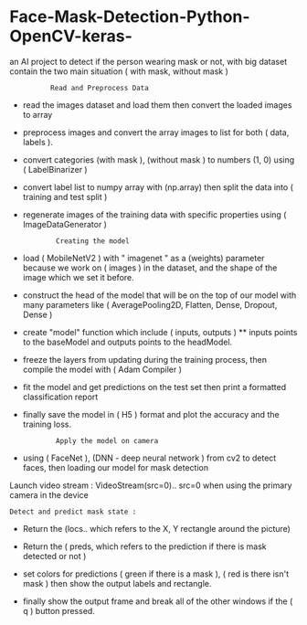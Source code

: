 # Face-Mask-Detection-Python-OpenCV-keras-
an AI project to detect if the person wearing mask or not, with big dataset contain the two main situation ( with mask, without mask )



              Read and Preprocess Data
- read the images dataset and load them then convert the loaded images to array 
- preprocess images and convert the array images to list for both ( data, labels ).
- convert categories (with mask ), (without mask ) to numbers (1, 0) using ( LabelBinarizer ) 
- convert label list to numpy array with (np.array) then split the data into ( training and test split )
- regenerate images of the training data with specific properties using ( ImageDataGenerator )

              Creating the model 
- load ( MobileNetV2 ) with " imagenet " as a (weights) parameter because we work on ( images ) in the dataset, and the shape of the image which we set it before.
- construct the head of the model that will be on the top of our model with many parameters like ( AveragePooling2D, Flatten, Dense, Dropout, Dense )

- create "model" function which include ( inputs, outputs )
** inputs points to the baseModel and outputs points to the headModel.

- freeze the layers from updating during the training process, then compile the model with ( Adam Compiler ) 

- fit the model and get predictions on the test set then print a formatted classification report 

- finally save the model in ( H5 ) format and plot the accuracy and the training loss.

              Apply the model on camera

- using ( FaceNet ), (DNN - deep neural network ) from cv2 to detect faces, then loading our model for mask detection

Launch video stream : 
 VideoStream(src=0).. src=0 when using the primary camera in the device


    Detect and predict mask state :
- Return the (locs.. which refers to the X, Y rectangle around the picture)
- Return the ( preds, which refers to the prediction if there is mask detected or not )

- set colors for predictions ( green if there is a mask ), ( red is there isn't mask ) then show the output labels and rectangle.

- finally show the output frame and break all of the other windows if the ( q ) button pressed.




